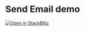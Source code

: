 # Send Email demo

[![Open in StackBlitz](https://developer.stackblitz.com/img/open_in_stackblitz.svg)](https://stackblitz.com/fork/github/mejik-dev/sc-demo-email)
